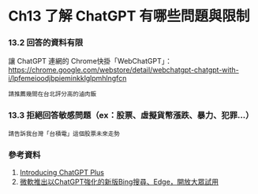 # Ch13 了解 ChatGPT 有哪些問題與限制

### 13.2 回答的資料有限

讓 ChatGPT 連網的 Chrome快掛「WebChatGPT」：https://chrome.google.com/webstore/detail/webchatgpt-chatgpt-with-i/lpfemeioodjbpieminkklglpmhlngfcn

`請推薦幾間在台北評分高的滷肉飯`

### 13.3 拒絕回答敏感問題（ex：股票、虛擬貨幣漲跌、暴力、犯罪...）

`請告訴我台灣「台積電」這個股票未來走勢`

### 參考資料
1.	[Introducing ChatGPT Plus](https://openai.com/blog/chatgpt-plus/)
2.	[微軟推出以ChatGPT強化的新版Bing搜尋、Edge，開放大眾試用](https://www.ithome.com.tw/news/155429)